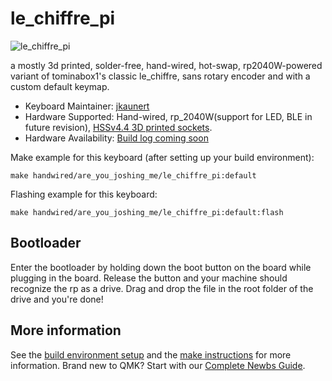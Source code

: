 # le_chiffre_pi

![le_chiffre_pi](https://github.com/user-attachments/assets/8991ef32-331e-4a57-b435-bee1fe92902c)

a mostly 3d printed, solder-free, hand-wired, hot-swap, rp2040W-powered variant of tominabox1's classic le_chiffre, sans rotary encoder and with a custom default keymap.

* Keyboard Maintainer: [jkaunert](https://github.com/jkaunert)
* Hardware Supported: Hand-wired, rp_2040W(support for LED, BLE in future revision), [HSSv4.4 3D printed sockets](https://github.com/stingray127/handwirehotswap).
* Hardware Availability: [Build log coming soon](https://areyoujoshing.me)

Make example for this keyboard (after setting up your build environment):

    make handwired/are_you_joshing_me/le_chiffre_pi:default

Flashing example for this keyboard:

    make handwired/are_you_joshing_me/le_chiffre_pi:default:flash

## Bootloader

Enter the bootloader by holding down the boot button on the board while plugging in the board. Release the button and your machine should recognize the rp as a drive.  Drag and drop the file in the root folder of the drive and you're done!

## More information

See the [build environment setup](https://docs.qmk.fm/#/getting_started_build_tools) and the [make instructions](https://docs.qmk.fm/#/getting_started_make_guide) for more information. Brand new to QMK? Start with our [Complete Newbs Guide](https://docs.qmk.fm/#/newbs).
